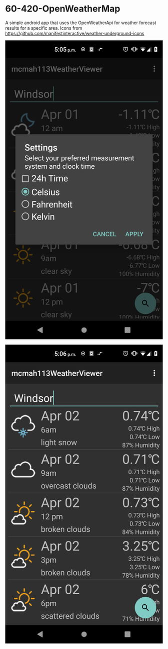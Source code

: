 # 60-420-OpenWeatherMap
A simple android app that uses the OpenWeatherApi for weather forecast results for a specific area. Icons from https://github.com/manifestinteractive/weather-underground-icons

![Alt text](/screenshots/1.png?raw=true "Screenshot 1")

![Alt text](/screenshots/2.png?raw=true "Screenshot 2")
